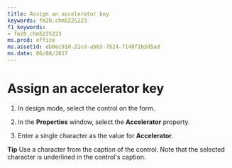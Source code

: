 ```yaml
---
title: Assign an accelerator key
keywords: fm20.chm5225223
f1_keywords:
- fm20.chm5225223
ms.prod: office
ms.assetid: eb0ec91d-21cd-a563-7524-7140f1b3d5ad
ms.date: 06/08/2017
---
```



# Assign an accelerator key




1. In design mode, select the control on the form.
    
2. In the  **Properties** window, select the **Accelerator** property.
    
3. Enter a single character as the value for  **Accelerator**.
    




 **Tip**  Use a character from the caption of the control. Note that the selected character is underlined in the control's caption.


